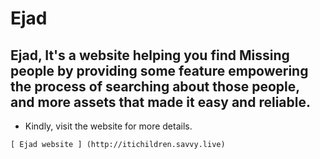# Ejad

## Ejad, It's a website helping you find Missing people by providing some feature empowering the process of searching about those people, and more assets that made it easy and reliable.

- Kindly, visit the website for more details.
~~~
[ Ejad website ] (http://itichildren.savvy.live)
~~~

